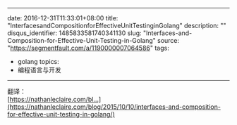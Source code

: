 
---
date: 2016-12-31T11:33:01+08:00
title: "InterfacesandCompositionforEffectiveUnitTestinginGolang"
description: ""
disqus_identifier: 1485833581740341130
slug: "Interfaces-and-Composition-for-Effective-Unit-Testing-in-Golang"
source: "https://segmentfault.com/a/1190000007064586"
tags: 
- golang 
topics:
- 编程语言与开发
---

翻译：\
[https://nathanleclaire.com/bl...](https://nathanleclaire.com/blog/2015/10/10/interfaces-and-composition-for-effective-unit-testing-in-golang/)

